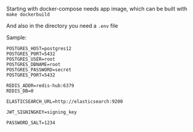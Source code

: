 Starting with docker-compose needs app image, which can be built with ```make dockerbuild```

And also in the directory you need a ```.env``` file

Sample:

```
POSTGRES_HOST=postgres12
POSTGRES_PORT=5432
POSTGRES_USER=root
POSTGRES_DBNAME=root
POSTGRES_PASSWORD=secret
POSTGRES_PORT=5432

REDIS_ADDR=redis-hub:6379
REDIS_DB=0

ELASTICSEARCH_URL=http://elasticsearch:9200

JWT_SIGNINGKEY=signing_key

PASSWORD_SALT=1234
```
